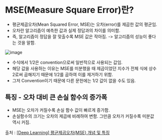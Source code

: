 # MSE(Measure Square Error)란?

- 평균제곱오차(Mean Squared Error, MSE)는 오차(error)를 제곱한 값의 평균임.
- 오차란 알고리즘이 예측한 값과 실제 정답과의 차이를 의미함.
- 즉, 알고리즘이 정답을 잘 맞출수록 MSE 값은 작아짐. -> 알고리즘의 성능이 좋다는 것을 말함.

![image](https://user-images.githubusercontent.com/42468263/190920354-f54b3137-1a5d-412e-9623-17ee3102f02d.png)

- 수식에서 1/2은 convention으로써 일반적으로 사용되는 값임.
- 해당 값을 사용하는 이유는 MSE를 미분했을 때 제곱이었던 지수가 전체 식에 상수 2로써 곱해지기 때문에 1/2를 곱하여 이를 제거하기 위함.
- 그저 Convention이기 때문에 다른 문헌에는 1/2 값이 없을 수도 있음.

## 특징 - 오차 대비 큰 손실 함수의 증가폭

- MSE는 오차가 커질수록 손실 함수 값이 빠르게 증가함.
- 손실함수의 크기는 오차의 제곱에 비례하여 변함. 그만큼 오차가 커질수록 미분값 역시 커짐.

출처 : [[Deep Learning] 평균제곱오차(MSE) 개념 및 특징](https://heytech.tistory.com/362)
